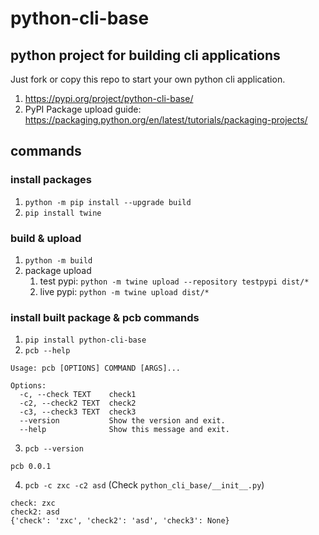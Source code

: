 # python-cli-base

## python project for building cli applications
Just fork or copy this repo to start your own python cli application.

1. https://pypi.org/project/python-cli-base/
2. PyPI Package upload guide: https://packaging.python.org/en/latest/tutorials/packaging-projects/

## commands
### install packages
1. `python -m pip install --upgrade build`
2. `pip install twine`

### build & upload
1. `python -m build`
2. package upload
   1. test pypi: `python -m twine upload --repository testpypi dist/*`
   2. live pypi: `python -m twine upload dist/*`

### install built package & pcb commands
1. `pip install python-cli-base`
2. `pcb --help`
```dotenv
Usage: pcb [OPTIONS] COMMAND [ARGS]...

Options:
  -c, --check TEXT    check1
  -c2, --check2 TEXT  check2
  -c3, --check3 TEXT  check3
  --version           Show the version and exit.
  --help              Show this message and exit.
```
3. `pcb --version`
```dotenv
pcb 0.0.1
```
4. `pcb -c zxc -c2 asd` (Check `python_cli_base/__init__.py`)
```shell
check: zxc
check2: asd
{'check': 'zxc', 'check2': 'asd', 'check3': None}
```
